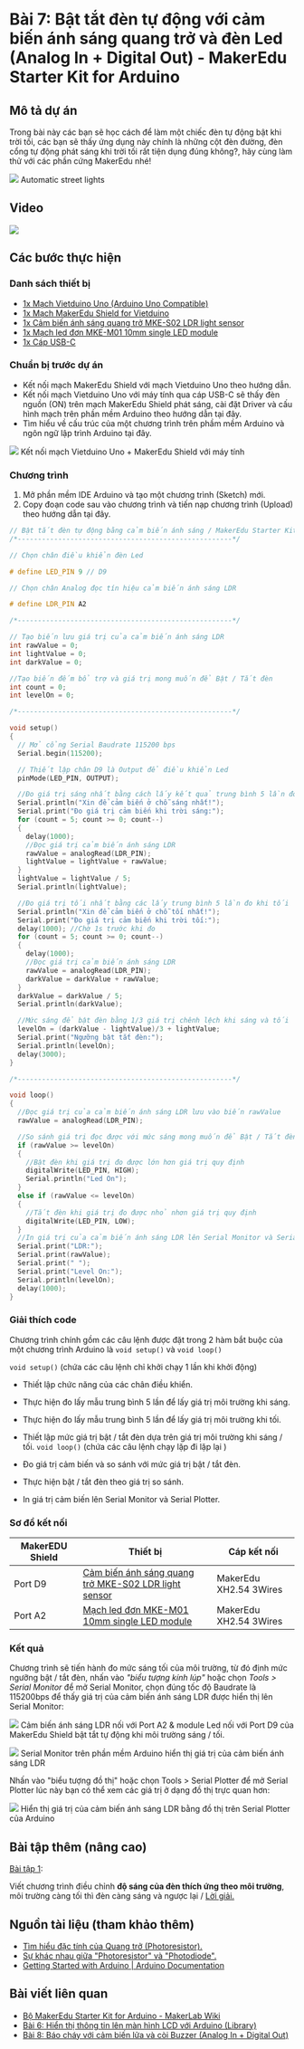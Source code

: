 # Bài 7: Bật tắt đèn tự động với cảm biến ánh sáng quang trở và đèn Led (Analog In + Digital Out) - MakerEdu Starter Kit for Arduino

## Mô tả dự án

Trong bài này các bạn sẽ học cách để làm một chiếc đèn tự động bật khi trời tối, các bạn sẽ thấy ứng dụng này chính là những cột đèn đường, đèn cổng tự động phát sáng khi trời tối rất tiện dụng đúng không?, hãy cùng làm thử với các phần cứng MakerEdu nhé!

![](/ex/less07/image/01_1050px-Auto_street_light.jpg)
Automatic street lights

## Video

[![](/ex/less07/image/02_video.png)](https://youtu.be/qOHlDC1ItIo)

## Các bước thực hiện

### Danh sách thiết bị

- [1x Mạch Vietduino Uno (Arduino Uno Compatible)](https://makerlab.vn/vuno)
- [1x Mạch MakerEdu Shield for Vietduino](https://makerlab.vn/vietduinosd)
- [1x Cảm biến ánh sáng quang trở MKE-S02 LDR light sensor](https://makerlab.vn/mkes02)
- [1x Mạch led đơn MKE-M01 10mm single LED module](https://makerlab.vn/mkem01)
- [1x Cáp USB-C](https://hshop.vn/cap-usb-type-c)

### Chuẩn bị trước dự án

- Kết nối mạch MakerEdu Shield với mạch Vietduino Uno theo hướng dẫn.
- Kết nối mạch Vietduino Uno với máy tính qua cáp USB-C sẽ thấy đèn nguồn (ON) trên mạch MakerEdu Shield phát sáng, cài đặt Driver và cấu hình mạch trên phần mềm Arduino theo hướng dẫn tại đây.
- Tìm hiểu về cấu trúc của một chương trình trên phầm mềm Arduino và ngôn ngữ lập trình Arduino tại đây.

![](/ex/less07/image/03_connect.jpg)
Kết nối mạch Vietduino Uno + MakerEdu Shield với máy tính

### Chương trình

1. Mở phần mềm IDE Arduino và tạo một chương trình (Sketch) mới.
1. Copy đoạn code sau vào chương trình và tiến nạp chương trình (Upload) theo hướng dẫn tại đây.

```ino
// Bật tắt đèn tự động bằng cảm biến ánh sáng / MakerEdu Starter Kit for Arduino
/*-----------------------------------------------------*/

// Chọn chân điều khiển đèn Led

# define LED_PIN 9 // D9

// Chọn chân Analog đọc tín hiệu cảm biến ánh sáng LDR

# define LDR_PIN A2

/*-----------------------------------------------------*/

// Tạo biến lưu giá trị của cảm biến ánh sáng LDR
int rawValue = 0;
int lightValue = 0;
int darkValue = 0;

//Tạo biến đếm bổ trợ và giá trị mong muốn để Bật / Tắt đèn
int count = 0;
int levelOn = 0;

/*-----------------------------------------------------*/

void setup()
{
  // Mở cổng Serial Baudrate 115200 bps
  Serial.begin(115200);

  // Thiết lập chân D9 là Output để điều khiển Led
  pinMode(LED_PIN, OUTPUT);

  //Đo giá trị sáng nhất bằng cách lấy kết quả trung bình 5 lần đo khi sáng
  Serial.println("Xin để cảm biến ở chỗ sáng nhất!");
  Serial.print("Đo giá trị cảm biến khi trời sáng:");
  for (count = 5; count >= 0; count--)
  {
    delay(1000);
    //Đọc giá trị cảm biến ánh sáng LDR
    rawValue = analogRead(LDR_PIN);
    lightValue = lightValue + rawValue;
  }
  lightValue = lightValue / 5;
  Serial.println(lightValue);

  //Đo giá trị tối nhất bằng các lấy trung bình 5 lần đo khi tối
  Serial.println("Xin để cảm biến ở chỗ tối nhất!");
  Serial.print("Đo giá trị cảm biến khi trời tối:");
  delay(1000); //Chờ 1s trước khi đo
  for (count = 5; count >= 0; count--)
  {
    delay(1000);
    //Đọc giá trị cảm biến ánh sáng LDR
    rawValue = analogRead(LDR_PIN);
    darkValue = darkValue + rawValue;
  }
  darkValue = darkValue / 5;
  Serial.println(darkValue);

  //Mức sáng để bật đèn bằng 1/3 giá trị chênh lệch khi sáng và tối
  levelOn = (darkValue - lightValue)/3 + lightValue;
  Serial.print("Ngưỡng bật tắt đèn:");
  Serial.println(levelOn);
  delay(3000);
}

/*-----------------------------------------------------*/

void loop()
{
  //Đọc giá trị của cảm biến ánh sáng LDR lưu vào biến rawValue
  rawValue = analogRead(LDR_PIN);

  //So sánh giá trị đọc được với mức sáng mong muốn để Bật / Tắt đèn
  if (rawValue >= levelOn)
  {
    //Bật đèn khi giá trị đo được lớn hơn giá trị quy định
    digitalWrite(LED_PIN, HIGH);
    Serial.println("Led On");
  }
  else if (rawValue <= levelOn)
  {
    //Tắt đèn khi giá trị đo được nhỏ nhơn giá trị quy định
    digitalWrite(LED_PIN, LOW);
  }
  //In giá trị của cảm biến ánh sáng LDR lên Serial Monitor và Serial Plotter
  Serial.print("LDR:");
  Serial.print(rawValue);
  Serial.print(" ");
  Serial.print("Level On:");
  Serial.println(levelOn);
  delay(1000);
}
```

### Giải thích code

Chương trình chính gồm các câu lệnh được đặt trong 2 hàm bắt buộc của một chương trình Arduino là `void setup()` và `void loop()`

`void setup()` (chứa các câu lệnh chỉ khởi chạy 1 lần khi khởi động)

- Thiết lập chức năng của các chân điều khiển.
- Thực hiện đo lấy mẫu trung bình 5 lần để lấy giá trị môi trường khi sáng.
- Thực hiện đo lấy mẫu trung bình 5 lần để lấy giá trị môi trường khi tối.
- Thiết lập mức giá trị bật / tắt đèn dựa trên giá trị môi trường khi sáng / tối.
`void loop()` (chứa các câu lệnh chạy lặp đi lặp lại )

- Đo giá trị cảm biến và so sánh với mức giá trị bật / tắt đèn.
- Thực hiện bật / tắt đèn theo giá trị so sánh.
- In giá trị cảm biến lên Serial Monitor và Serial Plotter.

### Sơ đồ kết nối

<table><thead>
  <tr>
    <th>MakerEDU Shield</th>
    <th>Thiết bị</th>
    <th>Cáp kết nối</th>
  </tr></thead>
<tbody>
  <tr>
    <td>Port D9</td>
    <td><a href="https://makerlab.vn/mkes02">Cảm biến ánh sáng quang trở MKE-S02 LDR light sensor</a></td>
    <td>MakerEdu XH2.54 3Wires</td>
  </tr>
  <tr>
    <td>Port A2</td>
    <td><a href="https://makerlab.vn/mkem01">Mạch led đơn MKE-M01 10mm single LED module</a></td>
    <td>MakerEdu XH2.54 3Wires</td>
  </tr>
</tbody>
</table>

### Kết quả

Chương trình sẽ tiến hành đo mức sáng tối của môi trường, từ đó định mức ngưỡng bật / tắt đèn, nhấn vào *"biểu tượng kính lúp"* hoặc chọn *Tools > Serial Monitor* để mở Serial Monitor, chọn đúng tốc độ Baudrate là 115200bps để thấy giá trị của cảm biến ánh sáng LDR được hiển thị lên Serial Monitor:

![](/ex/less07/image/04_1050px-Bat_tat_den_tu_dong.jpg)
Cảm biến ánh sáng LDR nối với Port A2 & module Led nối với Port D9 của MakerEdu Shield bật tắt tự động khi môi trường sáng / tối.

![](/ex/less07/image/05_1050px-Bat_den_tu_dong.png)
Serial Monitor trên phần mềm Arduino hiển thị giá trị của cảm biến ánh sáng LDR

Nhấn vào "biểu tượng đồ thị" hoặc chọn Tools > Serial Plotter để mở Serial Plotter lúc này bạn có thể xem các giá trị ở dạng đồ thị trực quan hơn:

![](/ex/less07/image/06_1050px-Screenshot_2023-07-12_at_13.52.15.png)
Hiển thị giá trị của cảm biến ánh sáng LDR bằng đồ thị trên Serial Plotter của Arduino

## Bài tập thêm (nâng cao)

<ins>Bài tập 1</ins>:

Viết chương trình điều chỉnh **độ sáng của đèn thích ứng theo môi trường**, môi trường càng tối thì đèn càng sáng và ngược lại / [Lời giải.](/solution/README.md)

## Nguồn tài liệu (tham khảo thêm)

- [Tìm hiểu đặc tính của Quang trở (Photoresistor).](https://eepower.com/resistor-guide/resistor-types/photo-resistor/#)
- [Sự khác nhau giữa "Photoresistor" và "Photodiode".](https://www.rfwireless-world.com/Terminology/Photoresistor-vs-Photodiode.html)
- [Getting Started with Arduino | Arduino Documentation](https://docs.arduino.cc/learn/starting-guide/getting-started-arduino)

## Bài viết liên quan

- [Bộ MakerEdu Starter Kit for Arduino - MakerLab Wiki](/README.md)
- [Bài 6: Hiển thị thông tin lên màn hình LCD với Arduino (Library)](/ex/less06/README.md)
- [Bài 8: Báo cháy với cảm biến lửa và còi Buzzer (Analog In + Digital Out)](/ex/less08/README.md)
